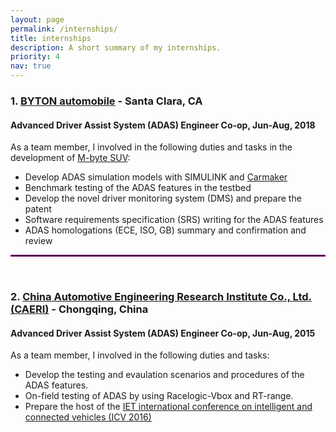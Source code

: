 ```yaml
---
layout: page
permalink: /internships/
title: internships
description: A short summary of my internships.
priority: 4
nav: true
---
```


### 1. [BYTON automobile](https://www.byton.com/) - Santa Clara, CA
#### Advanced Driver Assist System (ADAS) Engineer Co-op, Jun-Aug, 2018
As a team member, I involved in the following duties and tasks in the development of [M-byte SUV](https://www.byton.com/m-byte):
* Develop ADAS simulation models with SIMULINK and [Carmaker](https://ipg-automotive.com/en/products-solutions/software/carmaker/)
* Benchmark testing of the ADAS features in the testbed
* Develop the novel driver monitoring system (DMS) and prepare the patent
* Software requirements specification (SRS) writing for the ADAS features
* ADAS homologations (ECE, ISO, GB) summary and confirmation and review

<hr style="border:0.5px solid purple"> 
&nbsp;

### 2. [China Automotive Engineering Research Institute Co., Ltd. (CAERI)](https://www.caeri.com.cn/en/about/caeri/) - Chongqing, China
#### Advanced Driver Assist System (ADAS) Engineer Co-op, Jun-Aug, 2015
As a team member, I involved in the following duties and tasks:
* Develop the testing and evaulation scenarios and procedures of the ADAS features. 
* On-field testing of ADAS by using Racelogic-Vbox and RT-range.
* Prepare the host of the [IET international conference on intelligent and connected vehicles (ICV 2016)](http://icv2016.events.theiet.org.cn/meeting/index_en.asp?id=2222)
